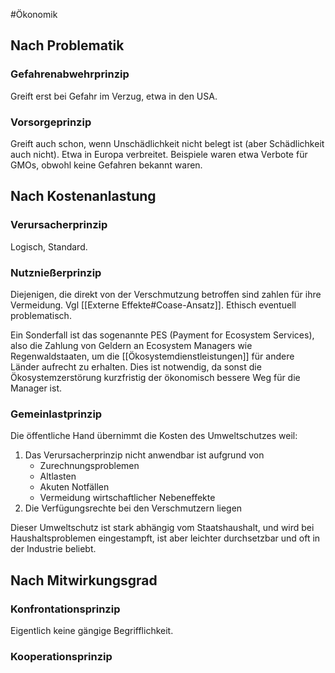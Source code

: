 #Ökonomik 

## Nach Problematik

### Gefahrenabwehrprinzip

Greift erst bei Gefahr im Verzug, etwa in den USA.

### Vorsorgeprinzip

Greift auch schon, wenn Unschädlichkeit nicht belegt ist (aber Schädlichkeit auch nicht). Etwa in Europa verbreitet. Beispiele waren etwa Verbote für GMOs, obwohl keine Gefahren bekannt waren.

## Nach Kostenanlastung

### Verursacherprinzip

Logisch, Standard.

### Nutznießerprinzip

Diejenigen, die direkt von der Verschmutzung betroffen sind zahlen für ihre Vermeidung.
Vgl [[Externe Effekte#Coase-Ansatz]]. Ethisch eventuell problematisch.

Ein Sonderfall ist das sogenannte PES (Payment for Ecosystem Services), also die Zahlung von Geldern an Ecosystem Managers wie Regenwaldstaaten, um die [[Ökosystemdienstleistungen]] für andere Länder aufrecht zu erhalten. Dies ist notwendig, da sonst die Ökosystemzerstörung kurzfristig der ökonomisch bessere Weg für die Manager ist. 

### Gemeinlastprinzip

Die öffentliche Hand übernimmt die Kosten des Umweltschutzes weil:
1. Das Verursacherprinzip nicht anwendbar ist aufgrund von 
	- Zurechnungsproblemen
	- Altlasten
	- Akuten Notfällen
	- Vermeidung wirtschaftlicher Nebeneffekte
2. Die Verfügungsrechte bei den Verschmutzern liegen

Dieser Umweltschutz ist stark abhängig vom Staatshaushalt, und wird bei Haushaltsproblemen eingestampft, ist aber leichter durchsetzbar und oft in der Industrie beliebt.

## Nach Mitwirkungsgrad

### Konfrontationsprinzip

Eigentlich keine gängige Begrifflichkeit.

### Kooperationsprinzip